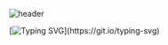 ![header](https://capsule-render.vercel.app/api?type=Venom&color=auto&height=300&section=header&text=ChaeHyeon's%27s%20GitHub&fontSize=50)

[![Typing SVG](https://readme-typing-svg.demolab.com?font=Fira+Code&weight=500&pause=1000&width=435&lines=Hi%2C+I'm+yeo+chae+hyeon%F0%9F%91%8B;I+am+a+frontend+developer+specialized+in+design+and+development%2C;with+a+strong+focus+on+user+experience.)](https://git.io/typing-svg)



